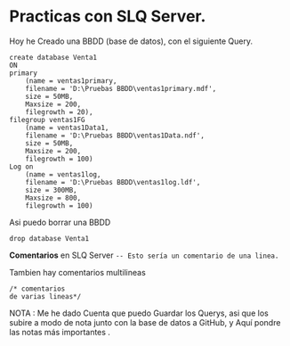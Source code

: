 ﻿# Practicas con SLQ Server.
Hoy he Creado una BBDD (base de datos), con el siguiente Query.

    create database Venta1
    ON
    primary
    	(name = ventas1primary,
    	filename = 'D:\Pruebas BBDD\ventas1primary.mdf',
    	size = 50MB,
    	Maxsize = 200,
    	filegrowth = 20),
    filegroup ventas1FG
    	(name = ventas1Data1,
    	filename = 'D:\Pruebas BBDD\ventas1Data.ndf',
    	size = 50MB,
    	Maxsize = 200,
    	filegrowth = 100)
    Log on
    	(name = ventas1log,
    	filename = 'D:\Pruebas BBDD\ventas1log.ldf',
    	size = 300MB,
    	Maxsize = 800,
    	filegrowth = 100)

Asi puedo borrar una BBDD

    drop database Venta1 
**Comentarios** en SLQ Server  `-- Esto sería un comentario de una linea.`

Tambien hay comentarios multilineas 

    /* comentarios 
    de varias lineas*/

NOTA : Me he dado Cuenta que puedo Guardar los Querys, asi que los subire a modo de nota junto con la base de datos a GitHub, y Aquí pondre las notas más importantes .


